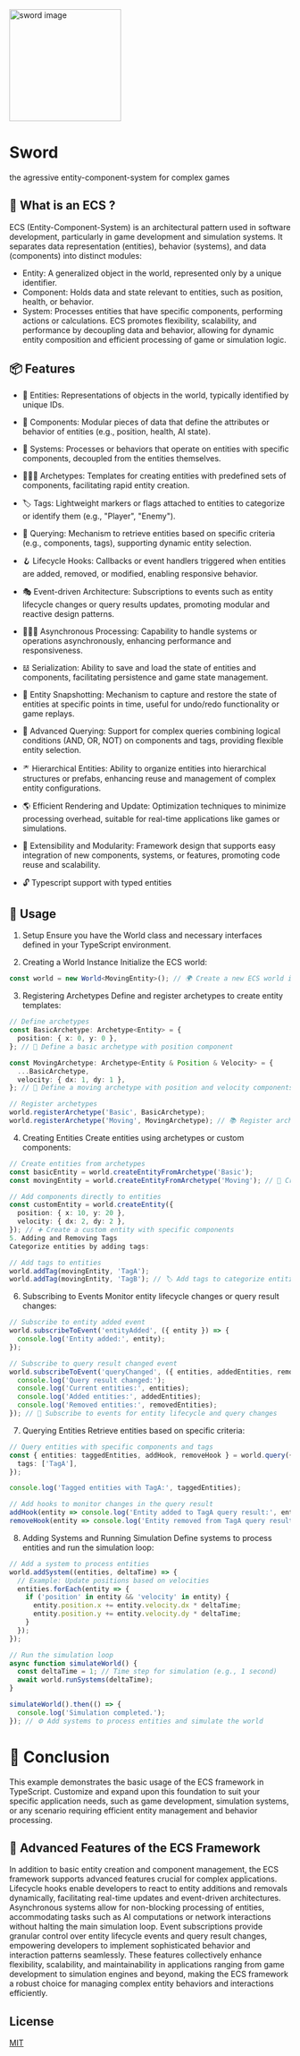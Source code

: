 <img src="https://github.com/f-irac-odes/-medievaljs-sword/assets/108071425/79d1773a-d181-49a8-9036-964035e6b293" alt="sword image" height="200"/>

# Sword
the agressive entity-component-system for complex games



## 🤨 What is an ECS ?

ECS (Entity-Component-System) is an architectural pattern used in software development, particularly in game development  and simulation systems. It separates data representation (entities), behavior (systems), and data (components) into distinct modules:

* Entity: A generalized object in the world, represented only by a unique identifier.
* Component: Holds data and state relevant to entities, such as position, health, or behavior.
* System: Processes entities that have specific components, performing actions or calculations.
ECS promotes flexibility, scalability, and performance by decoupling data and behavior, allowing for dynamic entity composition and efficient processing of game or simulation logic.

## 📦 Features

* 👾 Entities: Representations of objects in the world, typically identified by unique IDs.

* 🧩 Components: Modular pieces of data that define the attributes or behavior of entities (e.g., position, health, AI state).

* 🧠 Systems: Processes or behaviors that operate on entities with specific components, decoupled from the entities themselves.

* 👨🏼‍🦳 Archetypes: Templates for creating entities with predefined sets of components, facilitating rapid entity creation.

* 🏷 Tags: Lightweight markers or flags attached to entities to categorize or identify them (e.g., "Player", "Enemy").

* 🔎 Querying: Mechanism to retrieve entities based on specific criteria (e.g., components, tags), supporting dynamic entity selection.

* 🪝 Lifecycle Hooks: Callbacks or event handlers triggered when entities are added, removed, or modified, enabling responsive behavior.

* 🎭 Event-driven Architecture: Subscriptions to events such as entity lifecycle changes or query results updates, promoting modular and reactive design patterns.

* 🏃🏼‍♀️ Asynchronous Processing: Capability to handle systems or operations asynchronously, enhancing performance and responsiveness.

* 𝌰 Serialization: Ability to save and load the state of entities and components, facilitating persistence and game state management.

* 📸 Entity Snapshotting: Mechanism to capture and restore the state of entities at specific points in time, useful for undo/redo functionality or game replays.

* 🔦 Advanced Querying: Support for complex queries combining logical conditions (AND, OR, NOT) on components and tags, providing flexible entity selection.

* ᅔ Hierarchical Entities: Ability to organize entities into hierarchical structures or prefabs, enhancing reuse and management of complex entity configurations.

* 🌎 Efficient Rendering and Update: Optimization techniques to minimize processing overhead, suitable for real-time applications like games or simulations.

* 🔌 Extensibility and Modularity: Framework design that supports easy integration of new components, systems, or features, promoting code reuse and scalability.
  
* 🔓 Typescript support with typed entities

## 📘 Usage

1. Setup
Ensure you have the World class and necessary interfaces defined in your TypeScript environment.

2. Creating a World Instance
Initialize the ECS world:

```typescript
const world = new World<MovingEntity>(); // 🌍 Create a new ECS world instance (MovingEntity is a type...)
```
3. Registering Archetypes
Define and register archetypes to create entity templates:

```typescript
// Define archetypes
const BasicArchetype: Archetype<Entity> = {
  position: { x: 0, y: 0 },
}; // 📜 Define a basic archetype with position component

const MovingArchetype: Archetype<Entity & Position & Velocity> = {
  ...BasicArchetype,
  velocity: { dx: 1, dy: 1 },
}; // 🚀 Define a moving archetype with position and velocity components

// Register archetypes
world.registerArchetype('Basic', BasicArchetype);
world.registerArchetype('Moving', MovingArchetype); // 📚 Register archetypes for entity creation
```
4. Creating Entities
Create entities using archetypes or custom components:

```typescript
// Create entities from archetypes
const basicEntity = world.createEntityFromArchetype('Basic');
const movingEntity = world.createEntityFromArchetype('Moving'); // 🌟 Create entities using defined archetypes

// Add components directly to entities
const customEntity = world.createEntity({
  position: { x: 10, y: 20 },
  velocity: { dx: 2, dy: 2 },
}); // ➕ Create a custom entity with specific components
5. Adding and Removing Tags
Categorize entities by adding tags:
```

```typescript
// Add tags to entities
world.addTag(movingEntity, 'TagA');
world.addTag(movingEntity, 'TagB'); // 🏷️ Add tags to categorize entities
```
6. Subscribing to Events
Monitor entity lifecycle changes or query result changes:

```typescript
// Subscribe to entity added event
world.subscribeToEvent('entityAdded', ({ entity }) => {
  console.log('Entity added:', entity);
});

// Subscribe to query result changed event
world.subscribeToEvent('queryChanged', ({ entities, addedEntities, removedEntities }) => {
  console.log('Query result changed:');
  console.log('Current entities:', entities);
  console.log('Added entities:', addedEntities);
  console.log('Removed entities:', removedEntities);
}); // 📢 Subscribe to events for entity lifecycle and query changes
```
7. Querying Entities
Retrieve entities based on specific criteria:

```typescript
// Query entities with specific components and tags
const { entities: taggedEntities, addHook, removeHook } = world.query({
  tags: ['TagA'],
});

console.log('Tagged entities with TagA:', taggedEntities);

// Add hooks to monitor changes in the query result
addHook(entity => console.log('Entity added to TagA query result:', entity));
removeHook(entity => console.log('Entity removed from TagA query result:', entity)); // 🔍 Query entities and monitor changes in the result
````

8. Adding Systems and Running Simulation
Define systems to process entities and run the simulation loop:

```typescript
// Add a system to process entities
world.addSystem((entities, deltaTime) => {
  // Example: Update positions based on velocities
  entities.forEach(entity => {
    if ('position' in entity && 'velocity' in entity) {
      entity.position.x += entity.velocity.dx * deltaTime;
      entity.position.y += entity.velocity.dy * deltaTime;
    }
  });
});

// Run the simulation loop
async function simulateWorld() {
  const deltaTime = 1; // Time step for simulation (e.g., 1 second)
  await world.runSystems(deltaTime);
}

simulateWorld().then(() => {
  console.log('Simulation completed.');
}); // ⚙️ Add systems to process entities and simulate the world
````

# 🎯 Conclusion
This example demonstrates the basic usage of the ECS framework in TypeScript. Customize and expand upon this foundation to suit your specific application needs, such as game development, simulation systems, or any scenario requiring efficient entity management and behavior processing.


## 🚀 Advanced Features of the ECS Framework
In addition to basic entity creation and component management, the ECS framework supports advanced features crucial for complex applications. Lifecycle hooks enable developers to react to entity additions and removals dynamically, facilitating real-time updates and event-driven architectures. Asynchronous systems allow for non-blocking processing of entities, accommodating tasks such as AI computations or network interactions without halting the main simulation loop. Event subscriptions provide granular control over entity lifecycle events and query result changes, empowering developers to implement sophisticated behavior and interaction patterns seamlessly. These features collectively enhance flexibility, scalability, and maintainability in applications ranging from game development to simulation engines and beyond, making the ECS framework a robust choice for managing complex entity behaviors and interactions efficiently.
## License

[MIT](https://choosealicense.com/licenses/mit/)

